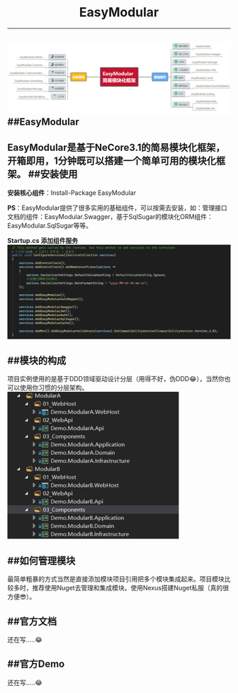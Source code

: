 # <center> EasyModular
---
![20210221155650](https://raw.githubusercontent.com/doordie1991/PicBed/main/picture/20210221155650.png)
##EasyModular
---
EasyModular是基于NeCore3.1的简易模块化框架，开箱即用，1分钟既可以搭建一个简单可用的模块化框架。
##安装使用
---
**安装核心组件**：Install-Package EasyModular

**PS**：EasyModular提供了很多实用的基础组件，可以按需去安装，如：管理接口文档的组件：EasyModular.Swagger，基于SqlSugar的模块化ORM组件：EasyModular.SqlSugar等等。

**Startup.cs 添加组件服务**
![20210221162959](https://raw.githubusercontent.com/doordie1991/PicBed/main/picture/20210221162959.png)

##模块的构成
---
项目实例使用的是基于DDD领域驱动设计分层（用得不好，伪DDD:joy:），当然你也可以使用你习惯的分层架构。
![20210221164059](https://raw.githubusercontent.com/doordie1991/PicBed/main/picture/20210221164059.png)


##如何管理模块
---
最简单粗暴的方式当然是直接添加模块项目引用把多个模块集成起来。项目模块比较多时，推荐使用Nuget去管理和集成模块。使用Nexus搭建Nuget私服（真的很方便:sunglasses:）。

##官方文档
---
还在写.....:joy:

##官方Demo
---
还在写.....:joy:








